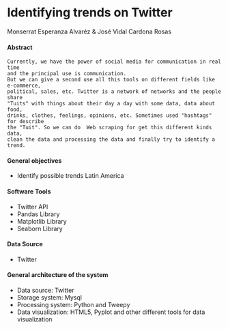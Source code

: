 # Identifying trends on Twitter

Monserrat Esperanza Alvaréz & José Vidal Cardona Rosas 

#### Abstract
    Currently, we have the power of social media for communication in real time
    and the principal use is communication. 
    But we can give a second use all this tools on different fields like e-commerce, 
    political, sales, etc. Twitter is a network of networks and the people share 
    "Tuits" with things about their day a day with some data, data about food,
    drinks, clothes, feelings, opinions, etc. Sometimes used "hashtags" for describe
    the "Tuit". So we can do  Web scraping for get this different kinds data, 
    clean the data and processing the data and finally try to identify a trend.
    
#### General objectives
* Identify possible trends Latin America
      
#### Software Tools
* Twitter API
* Pandas Library
* Matplotlib Library
* Seaborn Library

#### Data Source
* Twitter

#### General architecture of the system
* Data source: Twitter
* Storage system: Mysql
* Processing system: Python and Tweepy
* Data visualization: HTML5, Pyplot and other different tools for data visualization

